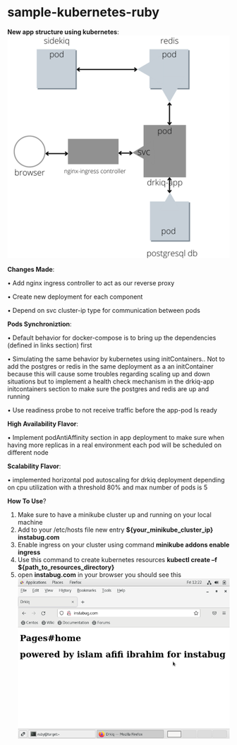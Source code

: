 # sample-kubernetes-ruby
**New app structure using kubernetes**:
![alt text](https://github.com/islamafifi17/sample-kubernetes-ruby/blob/master/app-new-structure.png?raw=true)

**Changes Made**:

  •	Add nginx ingress controller to act as our reverse proxy
  
  •	Create new deployment for each component
  
  •	Depend on svc cluster-ip type for communication between pods

**Pods Synchroniztion**:

  •	Default behavior for docker-compose is to bring up the dependencies (defined in links section) first
  
  •	Simulating the same behavior by kubernetes using initContainers.. Not to add the postgres or redis in the same deployment as a an initContainer because this will cause       some troubles regarding scaling up and down situations but to implement a health check mechanism in the drkiq-app initcontainers section to make sure the postgres and         redis are up and running
  
  •	Use readiness probe to not receive traffic before the app-pod Is ready

**High Availability Flavor**:

  •	Implement podAntiAffinity section in app deployment to make sure when having more replicas in a real environment each pod will be scheduled on different node

**Scalability Flavor**:

  •	implemented horizontal pod autoscaling for drkiq deployment depending on cpu utilization with a threshold 80% and max number of pods is 5
  
**How To Use**?

  1.	Make sure to have a minikube cluster up and running on your local machine
  2.	Add to your /etc/hosts file new entry **${your_minikube_cluster_ip} instabug.com**
  3.	Enable ingress on your cluster using command **minikube addons enable ingress**
  4.	Use this command to create kubernetes resources **kubectl create –f ${path_to_resources_directory}**
  5. open **instabug.com** in your browser you should see this
  ![alt text](https://github.com/islamafifi17/sample-kubernetes-ruby/blob/master/drkiq-ouput.png?raw=true)
 
